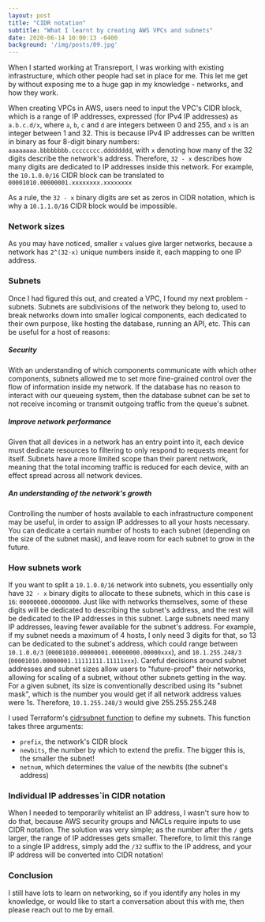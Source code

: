 ```yaml
---
layout: post
title: "CIDR notation"
subtitle: "What I learnt by creating AWS VPCs and subnets"
date: 2020-06-14 10:00:13 -0400
background: '/img/posts/09.jpg'
---
```


When I started working at Transreport, I was working with existing infrastructure, which other people had set in place for me. This let me get by without exposing me to a huge gap in my knowledge - networks, and how they work.

When creating VPCs in AWS, users need to input the VPC's CIDR block, which is a range of IP addresses, expressed (for IPv4 IP addresses) as `a.b.c.d/x`, where `a`, `b`, `c` and `d` are integers between 0 and 255, and `x` is an integer between 1 and 32. This is because IPv4 IP addresses can be written in binary as four 8-digit binary numbers: `aaaaaaaa.bbbbbbbb.cccccccc.dddddddd`, with `x` denoting how many of the 32 digits describe the network's address. Therefore, `32 - x` describes how many digits are dedicated to IP addresses inside this network. For example, the `10.1.0.0/16` CIDR block can be translated to `00001010.00000001.xxxxxxxx.xxxxxxxx`

As a rule, the `32 - x` binary digits are set as zeros in CIDR notation, which is why a `10.1.1.0/16` CIDR block would be impossible.

### Network sizes
As you may have noticed, smaller `x` values give larger networks, because a network has `2^(32-x)` unique numbers inside it, each mapping to one IP address.

### Subnets
Once I had figured this out, and created a VPC, I found my next problem - subnets. Subnets are subdivisions of the network they belong to, used to break networks down into smaller logical components, each dedicated to their own purpose, like hosting the database, running an API, etc. This can be useful for a host of reasons:

##### Security
With an understanding of which components communicate with which other components, subnets allowed me to set more fine-grained control over the flow of information inside my network. If the database has no reason to interact with our queueing system, then the database subnet can be set to not receive incoming or transmit outgoing traffic from the queue's subnet.

##### Improve network performance
Given that all devices in a network has an entry point into it, each device must dedicate resources to filtering to only respond to requests meant for itself. Subnets have a more limited scope than their parent network, meaning that the total incoming traffic is reduced for each device, with an effect spread across all network devices.

##### An understanding of the network's growth
Controlling the number of hosts available to each infrastructure component may be useful, in order to assign IP addresses to all your hosts necessary. You can dedicate a certain number of hosts to each subnet (depending on the size of the subnet mask), and leave room for each subnet to grow in the future.


### How subnets work
If you want to split a `10.1.0.0/16` network into subnets, you essentially only have `32 - x` binary digits to allocate to these subnets, which in this case is `16`: `00000000.00000000`. Just like with networks themselves, some of these digits will be dedicated to describing the subnet's address, and the rest will be dedicated to the IP addresses in this subnet. Large subnets need many IP addresses, leaving fewer available for the subnet's address. For example, if my subnet needs a maximum of 4 hosts, I only need 3 digits for that, so 13 can be dedicated to the subnet's address, which could range between `10.1.0.0/3` (`00001010.00000001.00000000.00000xxx`), and `10.1.255.248/3` (`00001010.00000001.11111111.11111xxx`). Careful decisions around subnet addresses and subnet sizes allow users to "future-proof" their networks, allowing for scaling of a subnet, without other subnets getting in the way.
For a given subnet, its size is conventionally described using its "subnet mask", which is the number you would get if all network address values were 1s. Therefore, `10.1.255.248/3` would give 255.255.255.248

I used Terraform's [cidrsubnet function](https://www.terraform.io/docs/configuration/functions/cidrsubnet.html) to define my subnets. This function takes three arguments: 
- `prefix`, the network's CIDR block
- `newbits`, the number by which to extend the prefix. The bigger this is, the smaller the subnet!
- `netnum`, which determines the value of the newbits (the subnet's address)

### Individual IP addresses`in CIDR notation
When I needed to temporarily whitelist an IP address, I wasn't sure how to do that, because AWS security groups and NACLs require inputs to use CIDR notation. The solution was very simple; as the number after the `/` gets larger, the range of IP addresses gets smaller. Therefore, to limit this range to a single IP address, simply add the `/32` suffix to the IP address, and your IP address will be converted into CIDR notation!

### Conclusion
I still have lots to learn on networking, so if you identify any holes in my knowledge, or would like to start a conversation about this with me, then please reach out to me by email.